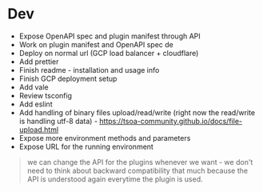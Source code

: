 # Dev

- Expose OpenAPI spec and plugin manifest through API
- Work on plugin manifest and OpenAPI spec de
- Deploy on normal url (GCP load balancer + cloudflare)
- Add prettier
- Finish readme - installation and usage info
- Finish GCP deployment setup
- Add vale
- Review tsconfig
- Add eslint
- Add handling of binary files upload/read/write (right now the read/write is handling utf-8 data) - https://tsoa-community.github.io/docs/file-upload.html
- Expose more environment methods and parameters
- Expose URL for the running environment

> we can change the API for the plugins whenever we want - we don't need to think about backward compatibility that much because the API is understood again everytime the plugin is used.
